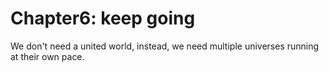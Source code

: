 # Chapter6: keep going

We don't need a united world, instead, we need multiple universes running at their own pace.
